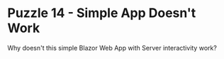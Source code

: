 # Puzzle 14 - Simple App Doesn't Work

Why doesn't this simple Blazor Web App with Server interactivity work?